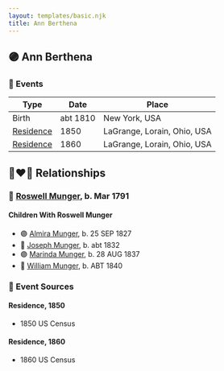 ```yaml
---
layout: templates/basic.njk
title: Ann Berthena
---
```

## 🟣 Ann Berthena

### 📆 Events

Type | Date | Place
------ | ------ | ------
Birth | abt 1810 | New York, USA
[Residence](#event-816fb779-a48c-4554-bf3a-d80662b90d1d) | 1850 | LaGrange, Lorain, Ohio, USA
[Residence](#event-2ad2b5eb-0242-411e-87d7-41d531a3b58d) | 1860 | LaGrange, Lorain, Ohio, USA

## 👩‍❤️‍👨 Relationships

### 🔵 [Roswell Munger](/people/2/21686617), b. Mar 1791

#### Children With Roswell Munger
* 🟣 [Almira Munger](/people/3/36419408), b. 25 SEP 1827
* 🔵 [Joseph Munger](/people/8/88850948), b. abt 1832
* 🟣 [Marinda Munger](/people/4/42602883), b. 28 AUG 1837
* 🔵 [William Munger](/people/8/84347792), b. ABT 1840
### 📰 Event Sources

#### <a id="event-816fb779-a48c-4554-bf3a-d80662b90d1d"></a> Residence, 1850
* 1850 US Census

#### <a id="event-2ad2b5eb-0242-411e-87d7-41d531a3b58d"></a> Residence, 1860
* 1860 US Census

